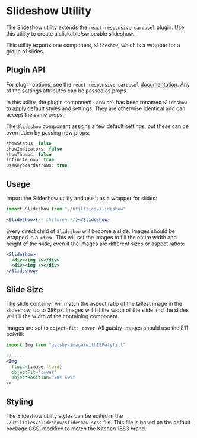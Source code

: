 # Slideshow Utility

The Slideshow utility extends the `react-responsive-carousel` plugin. Use this
utility to create a clickable/swipeable slideshow.

This utility exports one component, `Slideshow`, which is a wrapper for a group
of slides.

## Plugin API

For plugin options, see the `react-responsive-carousel`
[documentation](https://github.com/leandrowd/react-responsive-carousel). Any of
the settings attributes can be passed as props.

In this utility, the plugin component `Carousel` has been renamed `Slideshow` to
apply default styles and settings. They are otherwise identical and can accept
the same props.

The `Slideshow` component assigns a few default settings, but these can be
overridden by passing new props:

```jsx
showStatus: false
showIndicators: false
showThumbs: false
infiniteLoop: true
useKeyboardArrows: true
```

## Usage

Import the Slideshow utility and use it as a wrapper for slides:

```jsx
import Slideshow from "./utilities/slideshow"

<Slideshow>{/* children */}</Slideshow>
```

Every direct child of `Slideshow` will become a slide. Images should be wrapped
in a `<div>`. This will set the images to fill the entire width and height of
the slide, even if the images are different sizes or aspect ratios:

```jsx
<Slideshow>
  <div><img /></div>
  <div><img /></div>
</Slideshow>
```

## Slide Size

The slide container will match the aspect ratio of the tallest image in the
slideshow, up to 286px. Images will fill the width of the slide and the slides
will fill the width of the containing component.

Images are set to `object-fit: cover`. All gatsby-images should use theIE11
polyfill:

```jsx
import Img from "gatsby-image/withIEPolyfill"

// ...
<Img
  fluid={image.fluid}
  objectFit="cover"
  objectPosition="50% 50%"
/>
```

## Styling

The Slideshow utility styles can be edited in the
`./utilities/slideshow/slideshow.scss` file. This file is based on the default
package CSS, modified to match the Kitchen 1883 brand.
